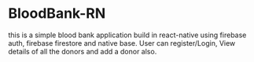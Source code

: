 # BloodBank-RN
this is a simple blood bank application build in react-native using firebase auth, firebase firestore and native base.
User can register/Login, View details of all the donors and add a donor also.
